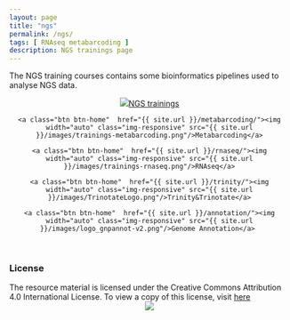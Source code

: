 ```yaml
---
layout: page
title: "ngs"
permalink: /ngs/
tags: [ RNAseq metabarcoding ]
description: NGS trainings page
---
```


The NGS training courses contains some bioinformatics pipelines used to analyse NGS data.

<div><center>
	<a class="btn btn-home"  href="{{ site.url }}/ngsTrainings/"><img width="auto" class="img-responsive" src="{{ site.url }}/images/trainingsNGS.png"/>NGS trainings</a>

	<a class="btn btn-home"  href="{{ site.url }}/metabarcoding/"><img width="auto" class="img-responsive" src="{{ site.url }}/images/trainings-metabarcoding.png"/>Metabarcoding</a>
	
	<a class="btn btn-home"  href="{{ site.url }}/rnaseq/"><img width="auto" class="img-responsive" src="{{ site.url }}/images/trainings-rnaseq.png"/>RNAseq</a>
	
	<a class="btn btn-home"  href="{{ site.url }}/trinity/"><img width="auto" class="img-responsive" src="{{ site.url }}/images/TrinotateLogo.png"/>Trinity&Trinotate</a>
	
	<a class="btn btn-home"  href="{{ site.url }}/annotation/"><img width="auto" class="img-responsive" src="{{ site.url }}/images/logo_gnpannot-v2.png"/>Genome Annotation</a>	
	
</center></div>

<br />


### License
<div>
The resource material is licensed under the Creative Commons Attribution 4.0 International License. To view a copy of this license, visit
<a href="http://creativecommons.org/licenses/by-nc-sa/4.0/">here</a>
<center>
<img width="auto" class="img-responsive" src="http://creativecommons.org.nz/wp-content/uploads/2012/05/by-nc-sa1.png"/>
</center></div>
